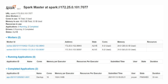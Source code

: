 ![Spark Master](https://github.com/DaniloNunesMelo/Dan_Portfolio_Code/blob/master/spark-cluster/docker-compose/SparkMaster.JPG?raw=true)
